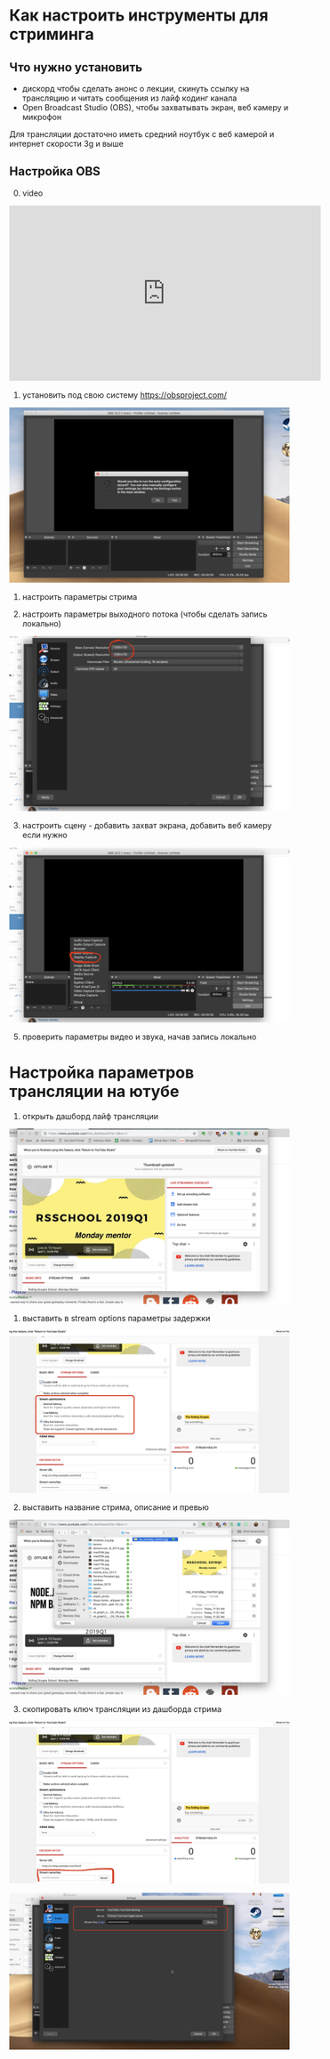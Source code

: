 # Как настроить инструменты для стриминга

## Что нужно установить

- дискорд чтобы сделать анонс о лекции, скинуть ссылку на трансляцию и читать сообщения из лайф кодинг канала
- Open Broadcast Studio (OBS), чтобы захватывать экран, веб камеру и микрофон

Для трансляции достаточно иметь средний ноутбук с веб камерой и интернет скорости 3g и выше

## Настройка OBS

0. video 

<iframe width="560" height="315" src="https://www.youtube.com/embed/tys-IYIcYu8" frameborder="0" allow="accelerometer; autoplay; encrypted-media; gyroscope; picture-in-picture" allowfullscreen></iframe>

1. установить под свою систему https://obsproject.com/

![установка](./images/obs_init.png)

1. настроить параметры стрима





2. настроить параметры выходного потока (чтобы сделать запись локально)

![установка](./images/obs_settings_video.png)

3. настроить сцену - добавить захват экрана, добавить веб камеру если нужно

![добавить захват экрана](./images/obs_scene_add_display_capture.png)

5. проверить параметры видео и звука, начав запись локально

# Настройка параметров трансляции на ютубе

1. открыть дашборд лайф трансляции

![дашборд стрима](./images/live_dashboard.png)


1. выставить в stream options параметры задержки

![настройки стрима](./images/stream_settings.png)

2. выставить название стрима, описание и превью

![превью](./images/add_thumbnail.png)

3. скопировать ключ трансляции из дашборда стрима

![превью](./images/stream_key.png)

![превью](./images/obs_stream_settings.png)